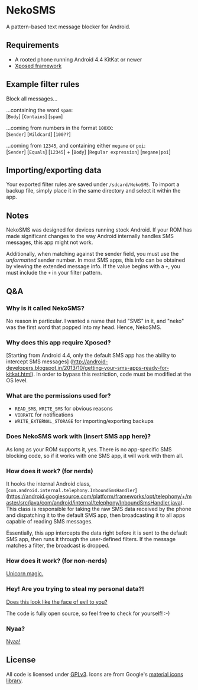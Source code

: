 # NekoSMS

A pattern-based text message blocker for Android.

## Requirements

- A rooted phone running Android 4.4 KitKat or newer
- [Xposed framework](http://forum.xda-developers.com/xposed)

## Example filter rules

Block all messages...

...containing the word `spam`:  
\[`Body`\] \[`Contains`\] \[`spam`\]

...coming from numbers in the format `100XX`:  
\[`Sender`\] \[`Wildcard`\] \[`100??`\]

...coming from `12345`, and containing either `megane` or `poi`:  
\[`Sender`\] \[`Equals`\] \[`12345`\] + \[`Body`\] \[`Regular expression`\] \[`megane|poi`\]

## Importing/exporting data

Your exported filter rules are saved under `/sdcard/NekoSMS`. To import a
backup file, simply place it in the same directory and select it within the
app.

## Notes

NekoSMS was designed for devices running stock Android. If your ROM has made
significant changes to the way Android internally handles SMS messages, this
app might not work.

Additionally, when matching against the sender field, you must use the
*unformatted* sender number. In most SMS apps, this info can be obtained by
viewing the extended message info. If the value begins with a `+`, you must
include the `+` in your filter pattern.

## Q&A

### Why is it called NekoSMS?

No reason in particular. I wanted a name that had "SMS" in it, and "neko" was the
first word that popped into my head. Hence, NekoSMS.

### Why does this app require Xposed?

[Starting from Android 4.4, only the default SMS app has the ability to intercept SMS messages]
(http://android-developers.blogspot.in/2013/10/getting-your-sms-apps-ready-for-kitkat.html).
In order to bypass this restriction, code must be modified at the OS level.

### What are the permissions used for?

- `READ_SMS`, `WRITE_SMS` for obvious reasons
- `VIBRATE` for notifications
- `WRITE_EXTERNAL_STORAGE` for importing/exporting backups

### Does NekoSMS work with (insert SMS app here)?

As long as your ROM supports it, yes. There is no app-specific SMS blocking
code, so if it works with one SMS app, it will work with them all.

### How does it work? (for nerds)

It hooks the internal Android class, [`com.android.internal.telephony.InboundSmsHandler`]
(https://android.googlesource.com/platform/frameworks/opt/telephony/+/master/src/java/com/android/internal/telephony/InboundSmsHandler.java).
This class is responsible for taking the raw SMS data received by the phone and
dispatching it to the default SMS app, then broadcasting it to all apps capable of
reading SMS messages.

Essentially, this app intercepts the data right before it is sent to the default
SMS app, then runs it through the user-defined filters. If the message matches
a filter, the broadcast is dropped.

### How does it work? (for non-nerds)

[Unicorn magic.](https://www.youtube.com/watch?v=wwZ4suij8oM)

### Hey! Are you trying to steal my personal data?!

[Does this look like the face of evil to you?](http://i.imgur.com/rOYrxsN.gif)

The code is fully open source, so feel free to check for yourself! :-)

### Nyaa?

[Nyaa!](http://i.imgur.com/EUkvvOl.jpg)

## License

All code is licensed under [GPLv3](http://www.gnu.org/licenses/gpl-3.0.txt).
Icons are from Google's [material icons library](https://design.google.com/icons/).
